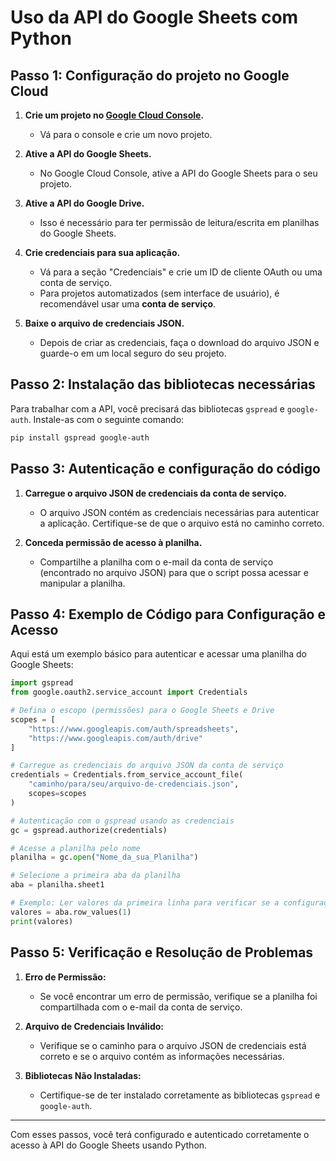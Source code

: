 # Uso da API do Google Sheets com Python

## Passo 1: Configuração do projeto no Google Cloud

1. **Crie um projeto no [Google Cloud Console](https://console.cloud.google.com/).**
   - Vá para o console e crie um novo projeto.
2. **Ative a API do Google Sheets.**
   - No Google Cloud Console, ative a API do Google Sheets para o seu projeto.
3. **Ative a API do Google Drive.**
   - Isso é necessário para ter permissão de leitura/escrita em planilhas do Google Sheets.
4. **Crie credenciais para sua aplicação.**
   - Vá para a seção "Credenciais" e crie um ID de cliente OAuth ou uma conta de serviço.
   - Para projetos automatizados (sem interface de usuário), é recomendável usar uma **conta de serviço**.

5. **Baixe o arquivo de credenciais JSON.**
   - Depois de criar as credenciais, faça o download do arquivo JSON e guarde-o em um local seguro do seu projeto.

## Passo 2: Instalação das bibliotecas necessárias

Para trabalhar com a API, você precisará das bibliotecas `gspread` e `google-auth`. Instale-as com o seguinte comando:

~~~bash
pip install gspread google-auth
~~~

## Passo 3: Autenticação e configuração do código

1. **Carregue o arquivo JSON de credenciais da conta de serviço.**
   - O arquivo JSON contém as credenciais necessárias para autenticar a aplicação. Certifique-se de que o arquivo está no caminho correto.

2. **Conceda permissão de acesso à planilha.**
   - Compartilhe a planilha com o e-mail da conta de serviço (encontrado no arquivo JSON) para que o script possa acessar e manipular a planilha.

## Passo 4: Exemplo de Código para Configuração e Acesso

Aqui está um exemplo básico para autenticar e acessar uma planilha do Google Sheets:

~~~python
import gspread
from google.oauth2.service_account import Credentials

# Defina o escopo (permissões) para o Google Sheets e Drive
scopes = [
    "https://www.googleapis.com/auth/spreadsheets",
    "https://www.googleapis.com/auth/drive"
]

# Carregue as credenciais do arquivo JSON da conta de serviço
credentials = Credentials.from_service_account_file(
    "caminho/para/seu/arquivo-de-credenciais.json",
    scopes=scopes
)

# Autenticação com o gspread usando as credenciais
gc = gspread.authorize(credentials)

# Acesse a planilha pelo nome
planilha = gc.open("Nome_da_sua_Planilha")

# Selecione a primeira aba da planilha
aba = planilha.sheet1

# Exemplo: Ler valores da primeira linha para verificar se a configuração está correta
valores = aba.row_values(1)
print(valores)
~~~

## Passo 5: Verificação e Resolução de Problemas

1. **Erro de Permissão:**
   - Se você encontrar um erro de permissão, verifique se a planilha foi compartilhada com o e-mail da conta de serviço.
   
2. **Arquivo de Credenciais Inválido:**
   - Verifique se o caminho para o arquivo JSON de credenciais está correto e se o arquivo contém as informações necessárias.
   
3. **Bibliotecas Não Instaladas:**
   - Certifique-se de ter instalado corretamente as bibliotecas `gspread` e `google-auth`.

---

Com esses passos, você terá configurado e autenticado corretamente o acesso à API do Google Sheets usando Python.
